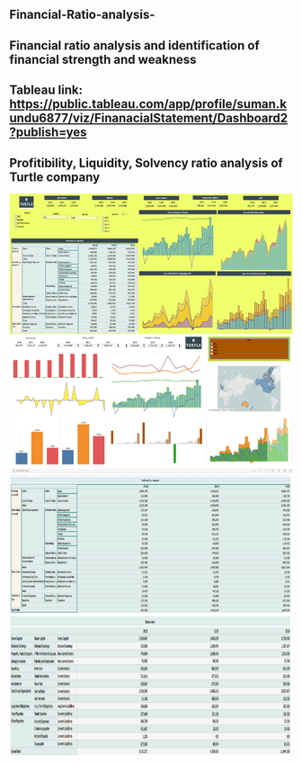 ## Financial-Ratio-analysis-
## Financial ratio analysis and identification of financial strength and weakness 
## Tableau link: https://public.tableau.com/app/profile/suman.kundu6877/viz/FinanacialStatement/Dashboard2?publish=yes
## Profitibility, Liquidity, Solvency ratio analysis of Turtle company
<img align="center" alt="dataanalysis"  width = "1000" height = "250px" src="Screenshot 2023-12-07 173259.png">
<img align="center" alt="dataanalysis"  width = "1000" height = "250px" src="Screenshot 2023-12-07 173400.png">
<img align="center" alt="dataanalysis"  width = "1000" height = "250px" src="Screenshot 2023-12-07 173459.png">
<img align="center" alt="dataanalysis"  width = "1000" height = "250px" src="Screenshot 2023-12-07 173548.png">
